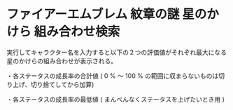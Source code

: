 # ファイアーエムブレム 紋章の謎 星のかけら 組み合わせ検索
実行してキャラクター名を入力すると以下の２つの評価値がそれぞれ最大になる星のかけらの組み合わせが表示される。

・各ステータスの成長率の合計値 ( 0 % ～ 100 % の範囲に収まらないものは切り上げ、切り捨てしてから加算)

・各ステータスの成長率の最低値 ( まんべんなくステータスを上げたいとき用 )

